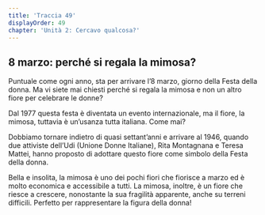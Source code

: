 ```yaml
---
title: 'Traccia 49'
displayOrder: 49
chapter: 'Unità 2: Cercavo qualcosa?'
---
```


## 8 marzo: perché si regala la mimosa?

Puntuale come ogni anno, sta per arrivare l’8 marzo, giorno della Festa della donna. Ma vi siete mai chiesti perché si regala la mimosa e non un altro fiore per celebrare le donne?

Dal 1977 questa festa è diventata un evento internazionale, ma il fiore, la mimosa, tuttavia è un’usanza tutta italiana. Come mai?

Dobbiamo tornare indietro di quasi settant’anni e arrivare al 1946, quando due attiviste dell’Udi (Unione Donne Italiane), Rita Montagnana e Teresa Mattei, hanno proposto di adottare questo fiore come simbolo della Festa della donna.

Bella e insolita, la mimosa è uno dei pochi fiori che fiorisce a marzo ed è molto economica e accessibile a tutti. La mimosa, inoltre, è un fiore che riesce a crescere, nonostante la sua fragilità apparente, anche su terreni difficili. Perfetto per rappresentare la figura della donna!
